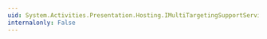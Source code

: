 ```yaml
---
uid: System.Activities.Presentation.Hosting.IMultiTargetingSupportService
internalonly: False
---
```

